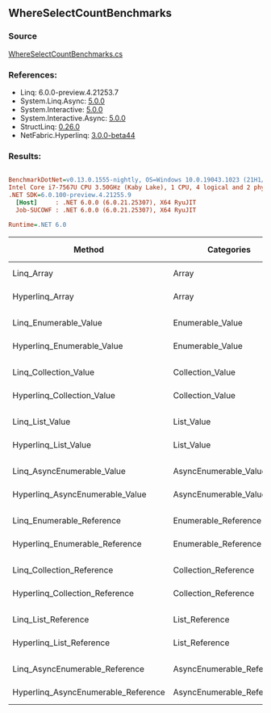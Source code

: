 ﻿## WhereSelectCountBenchmarks

### Source
[WhereSelectCountBenchmarks.cs](../NetFabric.Hyperlinq.Benchmarks/Benchmarks/WhereSelectCountBenchmarks.cs)

### References:
- Linq: 6.0.0-preview.4.21253.7
- System.Linq.Async: [5.0.0](https://www.nuget.org/packages/System.Linq.Async/5.0.0)
- System.Interactive: [5.0.0](https://www.nuget.org/packages/System.Interactive/5.0.0)
- System.Interactive.Async: [5.0.0](https://www.nuget.org/packages/System.Interactive.Async/5.0.0)
- StructLinq: [0.26.0](https://www.nuget.org/packages/StructLinq/0.26.0)
- NetFabric.Hyperlinq: [3.0.0-beta44](https://www.nuget.org/packages/NetFabric.Hyperlinq/3.0.0-beta44)

### Results:
``` ini

BenchmarkDotNet=v0.13.0.1555-nightly, OS=Windows 10.0.19043.1023 (21H1/May2021Update)
Intel Core i7-7567U CPU 3.50GHz (Kaby Lake), 1 CPU, 4 logical and 2 physical cores
.NET SDK=6.0.100-preview.4.21255.9
  [Host]     : .NET 6.0.0 (6.0.21.25307), X64 RyuJIT
  Job-SUCOWF : .NET 6.0.0 (6.0.21.25307), X64 RyuJIT

Runtime=.NET 6.0  

```
|                              Method |                Categories | Count |       Mean |    Error |   StdDev | Ratio |  Gen 0 | Gen 1 | Gen 2 | Allocated |
|------------------------------------ |-------------------------- |------ |-----------:|---------:|---------:|------:|-------:|------:|------:|----------:|
|                          Linq_Array |                     Array |   100 |   340.2 ns |  1.68 ns |  1.49 ns |  1.00 | 0.0496 |     - |     - |     104 B |
|                     Hyperlinq_Array |                     Array |   100 |   207.8 ns |  0.89 ns |  0.83 ns |  0.61 |      - |     - |     - |         - |
|                                     |                           |       |            |          |          |       |        |       |       |           |
|               Linq_Enumerable_Value |          Enumerable_Value |   100 | 1,227.6 ns |  3.23 ns |  2.86 ns |  1.00 | 0.0725 |     - |     - |     152 B |
|          Hyperlinq_Enumerable_Value |          Enumerable_Value |   100 |   223.6 ns |  1.07 ns |  0.90 ns |  0.18 |      - |     - |     - |         - |
|                                     |                           |       |            |          |          |       |        |       |       |           |
|               Linq_Collection_Value |          Collection_Value |   100 | 1,213.9 ns |  6.79 ns |  6.02 ns |  1.00 | 0.0725 |     - |     - |     152 B |
|          Hyperlinq_Collection_Value |          Collection_Value |   100 |   244.9 ns |  0.98 ns |  0.82 ns |  0.20 |      - |     - |     - |         - |
|                                     |                           |       |            |          |          |       |        |       |       |           |
|                     Linq_List_Value |                List_Value |   100 | 1,217.0 ns |  8.90 ns |  7.43 ns |  1.00 | 0.0725 |     - |     - |     152 B |
|                Hyperlinq_List_Value |                List_Value |   100 |   825.4 ns |  3.13 ns |  2.93 ns |  0.68 | 0.0153 |     - |     - |      32 B |
|                                     |                           |       |            |          |          |       |        |       |       |           |
|          Linq_AsyncEnumerable_Value |     AsyncEnumerable_Value |   100 | 4,807.9 ns | 13.21 ns | 11.71 ns |  1.00 | 0.0763 |     - |     - |     168 B |
|     Hyperlinq_AsyncEnumerable_Value |     AsyncEnumerable_Value |   100 | 2,502.3 ns |  4.88 ns |  4.57 ns |  0.52 |      - |     - |     - |         - |
|                                     |                           |       |            |          |          |       |        |       |       |           |
|           Linq_Enumerable_Reference |      Enumerable_Reference |   100 | 1,161.1 ns |  7.68 ns |  6.80 ns |  1.00 | 0.0725 |     - |     - |     152 B |
|      Hyperlinq_Enumerable_Reference |      Enumerable_Reference |   100 |   736.1 ns |  2.98 ns |  2.79 ns |  0.63 | 0.0153 |     - |     - |      32 B |
|                                     |                           |       |            |          |          |       |        |       |       |           |
|           Linq_Collection_Reference |      Collection_Reference |   100 | 1,238.9 ns |  7.04 ns |  5.88 ns |  1.00 | 0.0725 |     - |     - |     152 B |
|      Hyperlinq_Collection_Reference |      Collection_Reference |   100 |   756.8 ns |  2.86 ns |  2.53 ns |  0.61 | 0.0153 |     - |     - |      32 B |
|                                     |                           |       |            |          |          |       |        |       |       |           |
|                 Linq_List_Reference |            List_Reference |   100 | 1,218.8 ns |  5.17 ns |  4.58 ns |  1.00 | 0.0725 |     - |     - |     152 B |
|            Hyperlinq_List_Reference |            List_Reference |   100 |   798.9 ns |  2.40 ns |  2.00 ns |  0.66 | 0.0153 |     - |     - |      32 B |
|                                     |                           |       |            |          |          |       |        |       |       |           |
|      Linq_AsyncEnumerable_Reference | AsyncEnumerable_Reference |   100 | 4,858.8 ns | 17.22 ns | 13.44 ns |  1.00 | 0.0763 |     - |     - |     168 B |
| Hyperlinq_AsyncEnumerable_Reference | AsyncEnumerable_Reference |   100 | 2,826.6 ns |  7.05 ns |  5.89 ns |  0.58 | 0.0153 |     - |     - |      32 B |
